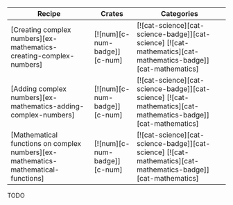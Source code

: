 | Recipe | Crates | Categories |
|--------|--------|------------|
| [Creating complex numbers][ex-mathematics-creating-complex-numbers] | [![num][c-num-badge]][c-num] | [![cat-science][cat-science-badge]][cat-science] [![cat-mathematics][cat-mathematics-badge]][cat-mathematics] |
| [Adding complex numbers][ex-mathematics-adding-complex-numbers] | [![num][c-num-badge]][c-num] | [![cat-science][cat-science-badge]][cat-science] [![cat-mathematics][cat-mathematics-badge]][cat-mathematics] |
| [Mathematical functions on complex numbers][ex-mathematics-mathematical-functions] | [![num][c-num-badge]][c-num] | [![cat-science][cat-science-badge]][cat-science] [![cat-mathematics][cat-mathematics-badge]][cat-mathematics] |

<div class="hidden">
TODO
</div>
